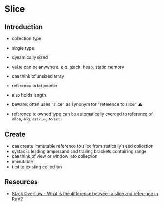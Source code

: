 # Slice



## Introduction

- collection type
- single type
- dynamically sized
- value can be anywhere, e.g. stack, heap, static memory
- can think of unsized array
- reference is fat pointer
- also holds length
- beware: often uses "slice" as synonym for "reference to slice" ⚠️

- reference to owned type can be automatically coerced to reference of slice, e.g. `&String` to `&str`



## Create

- can create immutable reference to slice from statically sized collection
- syntax is leading ampersand and trailing brackets containing range
- can think of view or window into collection
- immutable
- tied to existing collection



## Resources

- [Stack Overflow - What is the difference between a slice and reference in Rust?](https://stackoverflow.com/a/61151916/2607891)
